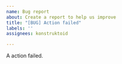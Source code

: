 ```yaml
---
name: Bug report
about: Create a report to help us improve
title: "[BUG] Action failed"
labels: ''
assignees: konstruktoid

---
```


A action failed.
